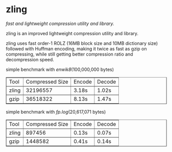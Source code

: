 zling
=====

*fast and lightweight compression utility and library.*

zling is an improved lightweight compression utility and library.

zling uses fast order-1 ROLZ (16MB block size and 10MB dictionary size) followed with Huffman encoding, making it twice as fast as gzip on compressing, while still getting better compression ratio and decompression speed.

simple benchmark with _enwik8_(100,000,000 bytes)

<table border="1">
 <tr><td>Tool</td>  <td>Compressed Size</td> <td>Encode</td> <td>Decode</td></tr>
 <tr><td>zling</td> <td>32196557</td>        <td>3.18s</td>  <td>1.02s</td></tr>
 <tr><td>gzip</td>  <td>36518322</td>        <td>8.13s</td>  <td>1.47s</td></tr>
</table>

simple benchmark with _fp.log_(20,617,071 bytes)

<table border="1">
 <tr><td>Tool</td>  <td>Compressed Size</td> <td>Encode</td> <td>Decode</td></tr>
 <tr><td>zling</td> <td>897456</td>          <td>0.13s</td> <td>0.07s</td></tr>
 <tr><td>gzip</td>  <td>1448582</td>         <td>0.41s</td> <td>0.14s</td></tr>
</table>
